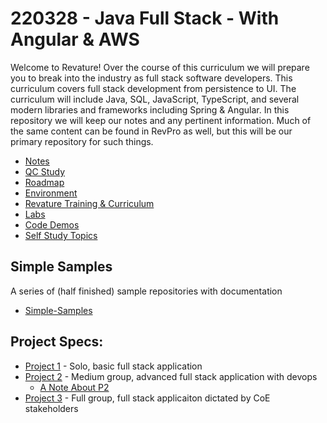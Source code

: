 # 220328 - Java Full Stack - With Angular & AWS

Welcome to Revature! Over the course of this curriculum we will prepare you to break into the industry as full stack software developers. This curriculum covers full stack development from persistence to UI. The curriculum will include Java, SQL, JavaScript, TypeScript, and several modern libraries and frameworks including Spring & Angular. In this repository we will keep our notes and any pertinent information. Much of the same content can be found in RevPro as well, but this will be our primary repository for such things.

 - [Notes](./notes/README.md)
 - [QC Study](./qc/README.md)
 - [Roadmap](./roadmap.md)
 - [Environment](./environment.md)
 - [Revature Training & Curriculum](./notes/misc/revature-training.md)
 - [Labs](./labs/README.md)
 - [Code Demos](./demos/README.md)
 - [Self Study Topics](./self-study.md)

## Simple Samples
A series of (half finished) sample repositories with documentation
 - [Simple-Samples](https://github.com/simple-samples)

## Project Specs:
 - [Project 1](https://github.com/220328-Java-Full-Stack-AWS/P1-Spec) - Solo, basic full stack application
 - [Project 2](https://github.com/220328-Java-Full-Stack-AWS/P2-Spec) - Medium group, advanced full stack application with devops
   - [A Note About P2](https://github.com/220328-Java-Full-Stack-AWS/Curriculum-Notes/blob/main/P2.md) 
 - [Project 3]() - Full group, full stack applicaiton dictated by CoE stakeholders

